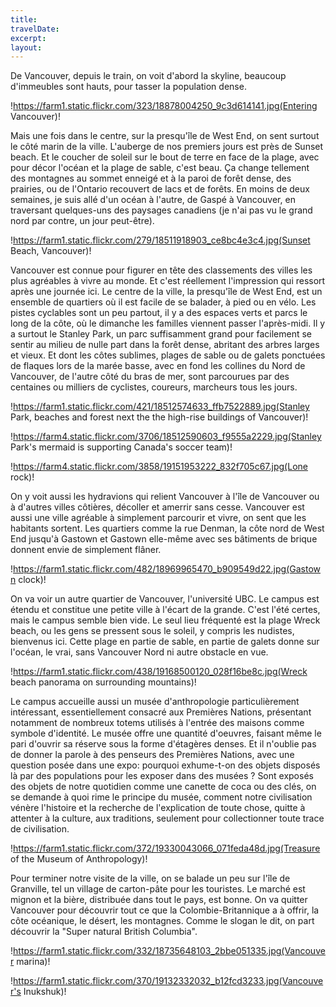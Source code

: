 ```yaml
---
title: 
travelDate: 
excerpt: 
layout: 
---
```

De Vancouver, depuis le train, on voit d'abord la skyline, beaucoup d'immeubles sont hauts, pour tasser la population dense.

!https://farm1.static.flickr.com/323/18878004250_9c3d614141.jpg(Entering Vancouver)!

Mais une fois dans le centre, sur la presqu'île de West End, on sent surtout le côté marin de la ville. L'auberge de nos premiers jours est près de Sunset beach. Et le coucher de soleil sur le bout de terre en face de la plage, avec pour décor l'océan et la plage de sable, c'est beau. 
Ça change tellement des montagnes au sommet enneigé et à la paroi de forêt dense, des prairies, ou de l'Ontario recouvert de lacs et de forêts. En moins de deux semaines, je suis allé d'un océan à l'autre, de Gaspé à Vancouver, en traversant quelques-uns des paysages canadiens (je n'ai pas vu le grand nord par contre, un jour peut-être).

!https://farm1.static.flickr.com/279/18511918903_ce8bc4e3c4.jpg(Sunset Beach, Vancouver)!

Vancouver est connue pour figurer en tête des classements des villes les plus agréables à vivre au monde. Et c'est réellement l'impression qui ressort après une journée ici. Le centre de la ville, la presqu'île de West End, est un ensemble de quartiers où il est facile de se balader, à pied ou en vélo. Les pistes cyclables sont un peu partout, il y a des espaces verts et parcs le long de la côte, où le dimanche les familles viennent passer l'après-midi. Il y a surtout le Stanley Park, un parc suffisamment grand pour facilement se sentir au milieu de nulle part dans la forêt dense, abritant des arbres larges et vieux. Et dont les côtes sublimes, plages de sable ou de galets ponctuées de flaques lors de la marée basse, avec en fond les collines du Nord de Vancouver, de l'autre côté du bras de mer, sont parcourues par des centaines ou milliers de cyclistes, coureurs, marcheurs tous les jours.

!https://farm1.static.flickr.com/421/18512574633_ffb7522889.jpg(Stanley Park, beaches and forest next the the high-rise buildings of Vancouver)!

!https://farm4.static.flickr.com/3706/18512590603_f9555a2229.jpg(Stanley Park's mermaid is supporting Canada's soccer team)!

!https://farm4.static.flickr.com/3858/19151953222_832f705c67.jpg(Lone rock)!

On y voit aussi les hydravions qui relient Vancouver à l'île de Vancouver ou à d'autres villes côtières, décoller et amerrir sans cesse.
Vancouver est aussi une ville agréable à simplement parcourir et vivre, on sent que les habitants sortent. Les quartiers comme la rue Denman, la côte nord de West End jusqu'à Gastown et Gastown elle-même avec ses bâtiments de brique donnent envie de simplement flâner.

!https://farm1.static.flickr.com/482/18969965470_b909549d22.jpg(Gastown clock)!

On va voir un autre quartier de Vancouver, l'université UBC. Le campus est étendu et constitue une petite ville à l'écart de la grande. C'est l'été certes, mais le campus semble bien vide. Le seul lieu fréquenté est la plage Wreck beach, ou les gens se pressent sous le soleil, y compris les nudistes, bienvenus ici. Cette plage en partie de sable, en partie de galets donne sur l'océan, le vrai, sans Vancouver Nord ni autre obstacle en vue.

!https://farm1.static.flickr.com/438/19168500120_028f16be8c.jpg(Wreck beach panorama on surrounding mountains)!

Le campus accueille aussi un musée d'anthropologie particulièrement intéressant, essentiellement consacré aux Premières Nations, présentant notamment de nombreux totems utilisés à l'entrée des maisons comme symbole d'identité. Le musée offre une quantité d'oeuvres, faisant même le pari d'ouvrir sa réserve sous la forme d'étagères denses. Et il n'oublie pas de donner la parole à des penseurs des Premières Nations, avec une question posée dans une expo: pourquoi exhume-t-on des objets disposés là par des populations pour les exposer dans des musées ? Sont exposés des objets de notre quotidien comme une canette de coca ou des clés, on se demande à quoi rime le principe du musée, comment notre civilisation vénère l'histoire et la recherche de l'explication de toute chose, quitte à attenter à la culture, aux traditions, seulement pour collectionner toute trace de civilisation.

!https://farm1.static.flickr.com/372/19330043066_071feda48d.jpg(Treasure of the Museum of Anthropology)!

Pour terminer notre visite de la ville, on se balade un peu sur l'île de Granville, tel un village de carton-pâte pour les touristes. Le marché est mignon et la bière, distribuée dans tout le pays, est bonne.
On va quitter Vancouver pour découvrir tout ce que la Colombie-Britannique a à offrir, la côte océanique, le désert, les montagnes. Comme le slogan le dit, on part découvrir la "Super natural British Columbia".

!https://farm1.static.flickr.com/332/18735648103_2bbe051335.jpg(Vancouver marina)!

!https://farm1.static.flickr.com/370/19132332032_b12fcd3233.jpg(Vancouver's Inukshuk)!